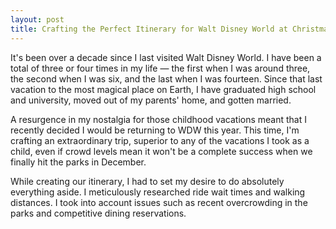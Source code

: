```yaml
---
layout: post
title: Crafting the Perfect Itinerary for Walt Disney World at Christmas Time
---
```


It's been over a decade since I last visited Walt Disney World. I have been a total of three or four times in my life — the first when I was around three, the second when I was six, and the last when I was fourteen. Since that last vacation to the most magical place on Earth, I have graduated high school and university, moved out of my parents' home, and gotten married. 

A resurgence in my nostalgia for those childhood vacations meant that I recently decided I would be returning to WDW this year. This time, I'm crafting an extraordinary trip, superior to any of the vacations I took as a child, even if crowd levels mean it won't be a complete success when we finally hit the parks in December.

While creating our itinerary, I had to set my desire to do absolutely everything aside. I meticulously researched ride wait times and walking distances. I took into account issues such as recent overcrowding in the parks and competitive dining reservations.
